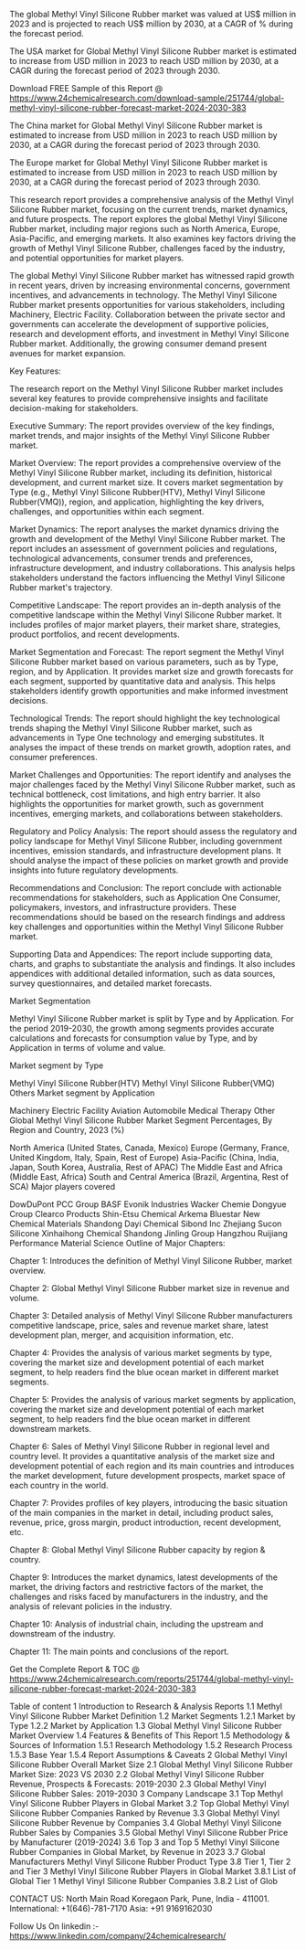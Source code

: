The global Methyl Vinyl Silicone Rubber market was valued at US$ million in 2023 and is projected to reach US$ million by 2030, at a CAGR of % during the forecast period.

The USA market for Global Methyl Vinyl Silicone Rubber market is estimated to increase from USD million in 2023 to reach USD million by 2030, at a CAGR during the forecast period of 2023 through 2030.

Download FREE Sample of this Report @ https://www.24chemicalresearch.com/download-sample/251744/global-methyl-vinyl-silicone-rubber-forecast-market-2024-2030-383

The China market for Global Methyl Vinyl Silicone Rubber market is estimated to increase from USD million in 2023 to reach USD million by 2030, at a CAGR during the forecast period of 2023 through 2030.

The Europe market for Global Methyl Vinyl Silicone Rubber market is estimated to increase from USD million in 2023 to reach USD million by 2030, at a CAGR during the forecast period of 2023 through 2030.

This research report provides a comprehensive analysis of the Methyl Vinyl Silicone Rubber market, focusing on the current trends, market dynamics, and future prospects. The report explores the global Methyl Vinyl Silicone Rubber market, including major regions such as North America, Europe, Asia-Pacific, and emerging markets. It also examines key factors driving the growth of Methyl Vinyl Silicone Rubber, challenges faced by the industry, and potential opportunities for market players.

The global Methyl Vinyl Silicone Rubber market has witnessed rapid growth in recent years, driven by increasing environmental concerns, government incentives, and advancements in technology. The Methyl Vinyl Silicone Rubber market presents opportunities for various stakeholders, including Machinery, Electric Facility. Collaboration between the private sector and governments can accelerate the development of supportive policies, research and development efforts, and investment in Methyl Vinyl Silicone Rubber market. Additionally, the growing consumer demand present avenues for market expansion.

Key Features:

The research report on the Methyl Vinyl Silicone Rubber market includes several key features to provide comprehensive insights and facilitate decision-making for stakeholders.

Executive Summary: The report provides overview of the key findings, market trends, and major insights of the Methyl Vinyl Silicone Rubber market.

Market Overview: The report provides a comprehensive overview of the Methyl Vinyl Silicone Rubber market, including its definition, historical development, and current market size. It covers market segmentation by Type (e.g., Methyl Vinyl Silicone Rubber(HTV), Methyl Vinyl Silicone Rubber(VMQ)), region, and application, highlighting the key drivers, challenges, and opportunities within each segment.

Market Dynamics: The report analyses the market dynamics driving the growth and development of the Methyl Vinyl Silicone Rubber market. The report includes an assessment of government policies and regulations, technological advancements, consumer trends and preferences, infrastructure development, and industry collaborations. This analysis helps stakeholders understand the factors influencing the Methyl Vinyl Silicone Rubber market's trajectory.

Competitive Landscape: The report provides an in-depth analysis of the competitive landscape within the Methyl Vinyl Silicone Rubber market. It includes profiles of major market players, their market share, strategies, product portfolios, and recent developments.

Market Segmentation and Forecast: The report segment the Methyl Vinyl Silicone Rubber market based on various parameters, such as by Type, region, and by Application. It provides market size and growth forecasts for each segment, supported by quantitative data and analysis. This helps stakeholders identify growth opportunities and make informed investment decisions.

Technological Trends: The report should highlight the key technological trends shaping the Methyl Vinyl Silicone Rubber market, such as advancements in Type One technology and emerging substitutes. It analyses the impact of these trends on market growth, adoption rates, and consumer preferences.

Market Challenges and Opportunities: The report identify and analyses the major challenges faced by the Methyl Vinyl Silicone Rubber market, such as technical bottleneck, cost limitations, and high entry barrier. It also highlights the opportunities for market growth, such as government incentives, emerging markets, and collaborations between stakeholders.

Regulatory and Policy Analysis: The report should assess the regulatory and policy landscape for Methyl Vinyl Silicone Rubber, including government incentives, emission standards, and infrastructure development plans. It should analyse the impact of these policies on market growth and provide insights into future regulatory developments.

Recommendations and Conclusion: The report conclude with actionable recommendations for stakeholders, such as Application One Consumer, policymakers, investors, and infrastructure providers. These recommendations should be based on the research findings and address key challenges and opportunities within the Methyl Vinyl Silicone Rubber market.

Supporting Data and Appendices: The report include supporting data, charts, and graphs to substantiate the analysis and findings. It also includes appendices with additional detailed information, such as data sources, survey questionnaires, and detailed market forecasts.

Market Segmentation

Methyl Vinyl Silicone Rubber market is split by Type and by Application. For the period 2019-2030, the growth among segments provides accurate calculations and forecasts for consumption value by Type, and by Application in terms of volume and value.

Market segment by Type

Methyl Vinyl Silicone Rubber(HTV)
Methyl Vinyl Silicone Rubber(VMQ)
Others
Market segment by Application

Machinery
Electric Facility
Aviation
Automobile
Medical Therapy
Other
Global Methyl Vinyl Silicone Rubber Market Segment Percentages, By Region and Country, 2023 (%)

North America (United States, Canada, Mexico)
Europe (Germany, France, United Kingdom, Italy, Spain, Rest of Europe)
Asia-Pacific (China, India, Japan, South Korea, Australia, Rest of APAC)
The Middle East and Africa (Middle East, Africa)
South and Central America (Brazil, Argentina, Rest of SCA)
Major players covered

DowDuPont
PCC Group
BASF
Evonik Industries
Wacker Chemie
Dongyue Croup
Clearco Products
Shin-Etsu Chemical
Arkema
Bluestar New Chemical Materials
Shandong Dayi Chemical
Sibond Inc
Zhejiang Sucon Silicone
Xinhaihong Chemical
Shandong Jinling Group
Hangzhou Ruijiang Performance Material Science
Outline of Major Chapters:

Chapter 1: Introduces the definition of Methyl Vinyl Silicone Rubber, market overview.

Chapter 2: Global Methyl Vinyl Silicone Rubber market size in revenue and volume.

Chapter 3: Detailed analysis of Methyl Vinyl Silicone Rubber manufacturers competitive landscape, price, sales and revenue market share, latest development plan, merger, and acquisition information, etc.

Chapter 4: Provides the analysis of various market segments by type, covering the market size and development potential of each market segment, to help readers find the blue ocean market in different market segments.

Chapter 5: Provides the analysis of various market segments by application, covering the market size and development potential of each market segment, to help readers find the blue ocean market in different downstream markets.

Chapter 6: Sales of Methyl Vinyl Silicone Rubber in regional level and country level. It provides a quantitative analysis of the market size and development potential of each region and its main countries and introduces the market development, future development prospects, market space of each country in the world.

Chapter 7: Provides profiles of key players, introducing the basic situation of the main companies in the market in detail, including product sales, revenue, price, gross margin, product introduction, recent development, etc.

Chapter 8: Global Methyl Vinyl Silicone Rubber capacity by region & country.

Chapter 9: Introduces the market dynamics, latest developments of the market, the driving factors and restrictive factors of the market, the challenges and risks faced by manufacturers in the industry, and the analysis of relevant policies in the industry.

Chapter 10: Analysis of industrial chain, including the upstream and downstream of the industry.

Chapter 11: The main points and conclusions of the report.

Get the Complete Report & TOC @ https://www.24chemicalresearch.com/reports/251744/global-methyl-vinyl-silicone-rubber-forecast-market-2024-2030-383

Table of content
1 Introduction to Research & Analysis Reports
1.1 Methyl Vinyl Silicone Rubber Market Definition
1.2 Market Segments
1.2.1 Market by Type
1.2.2 Market by Application
1.3 Global Methyl Vinyl Silicone Rubber Market Overview
1.4 Features & Benefits of This Report
1.5 Methodology & Sources of Information
1.5.1 Research Methodology
1.5.2 Research Process
1.5.3 Base Year
1.5.4 Report Assumptions & Caveats
2 Global Methyl Vinyl Silicone Rubber Overall Market Size
2.1 Global Methyl Vinyl Silicone Rubber Market Size: 2023 VS 2030
2.2 Global Methyl Vinyl Silicone Rubber Revenue, Prospects & Forecasts: 2019-2030
2.3 Global Methyl Vinyl Silicone Rubber Sales: 2019-2030
3 Company Landscape
3.1 Top Methyl Vinyl Silicone Rubber Players in Global Market
3.2 Top Global Methyl Vinyl Silicone Rubber Companies Ranked by Revenue
3.3 Global Methyl Vinyl Silicone Rubber Revenue by Companies
3.4 Global Methyl Vinyl Silicone Rubber Sales by Companies
3.5 Global Methyl Vinyl Silicone Rubber Price by Manufacturer (2019-2024)
3.6 Top 3 and Top 5 Methyl Vinyl Silicone Rubber Companies in Global Market, by Revenue in 2023
3.7 Global Manufacturers Methyl Vinyl Silicone Rubber Product Type
3.8 Tier 1, Tier 2 and Tier 3 Methyl Vinyl Silicone Rubber Players in Global Market
3.8.1 List of Global Tier 1 Methyl Vinyl Silicone Rubber Companies
3.8.2 List of Glob

CONTACT US:
North Main Road Koregaon Park, Pune, India - 411001.
International: +1(646)-781-7170
Asia: +91 9169162030

Follow Us On linkedin :- https://www.linkedin.com/company/24chemicalresearch/
